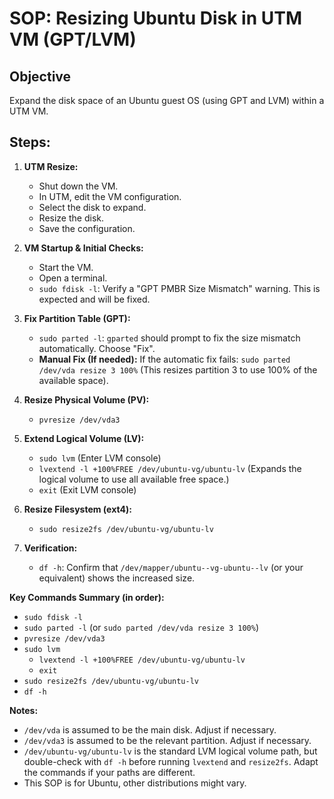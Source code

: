 
# SOP: Resizing Ubuntu Disk in UTM VM (GPT/LVM)

## Objective

Expand the disk space of an Ubuntu guest OS (using GPT and LVM) within a UTM VM.

## Steps:

1.  **UTM Resize:**
    *   Shut down the VM.
    *   In UTM, edit the VM configuration.
    *   Select the disk to expand.
    *   Resize the disk.
    *   Save the configuration.

2.  **VM Startup & Initial Checks:**
    *   Start the VM.
    *   Open a terminal.
    *   `sudo fdisk -l`:  Verify a "GPT PMBR Size Mismatch" warning.  This is expected and will be fixed.

3.  **Fix Partition Table (GPT):**
    *   `sudo parted -l`: `gparted` should prompt to fix the size mismatch automatically.  Choose "Fix".
    *   **Manual Fix (If needed):**  If the automatic fix fails: `sudo parted /dev/vda resize 3 100%`  (This resizes partition 3 to use 100% of the available space).

4.  **Resize Physical Volume (PV):**
    *   `pvresize /dev/vda3`

5.  **Extend Logical Volume (LV):**
    *   `sudo lvm` (Enter LVM console)
    *   `lvextend -l +100%FREE /dev/ubuntu-vg/ubuntu-lv` (Expands the logical volume to use all available free space.)
    *   `exit` (Exit LVM console)

6.  **Resize Filesystem (ext4):**
    *   `sudo resize2fs /dev/ubuntu-vg/ubuntu-lv`

7.  **Verification:**
    *   `df -h`: Confirm that `/dev/mapper/ubuntu--vg-ubuntu--lv` (or your equivalent) shows the increased size.

**Key Commands Summary (in order):**

*   `sudo fdisk -l`
*   `sudo parted -l`  (or `sudo parted /dev/vda resize 3 100%`)
*   `pvresize /dev/vda3`
*   `sudo lvm`
    *   `lvextend -l +100%FREE /dev/ubuntu-vg/ubuntu-lv`
    *   `exit`
*   `sudo resize2fs /dev/ubuntu-vg/ubuntu-lv`
*   `df -h`

**Notes:**

*   `/dev/vda` is assumed to be the main disk.  Adjust if necessary.
*   `/dev/vda3` is assumed to be the relevant partition. Adjust if necessary.
*   `/dev/ubuntu-vg/ubuntu-lv` is the standard LVM logical volume path, but double-check with `df -h` before running `lvextend` and `resize2fs`.  Adapt the commands if your paths are different.
* This SOP is for Ubuntu, other distributions might vary.
